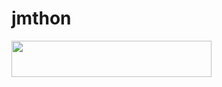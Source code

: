 # jmthon

<p align="left"><a href="https://heroku.com/deploy?template=https://github.com/Leo-ilys/mus3"> <img src="https://img.shields.io/badge/Deploy%20To%20Heroku-purple?style=for-the-badge&logo=heroku" width="320" height="58.45"/></a></p>
